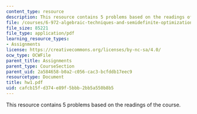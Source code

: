```yaml
---
content_type: resource
description: This resource contains 5 problems based on the readings of the course.
file: /courses/6-972-algebraic-techniques-and-semidefinite-optimization-spring-2006/cafcb15fd374e89f5bbb2bb5a550b8b5_hw1.pdf
file_size: 85221
file_type: application/pdf
learning_resource_types:
- Assignments
license: https://creativecommons.org/licenses/by-nc-sa/4.0/
ocw_type: OCWFile
parent_title: Assignments
parent_type: CourseSection
parent_uid: 2a584658-b0a2-c056-cac3-bcfddb17eec9
resourcetype: Document
title: hw1.pdf
uid: cafcb15f-d374-e89f-5bbb-2bb5a550b8b5
---
```

This resource contains 5 problems based on the readings of the course.